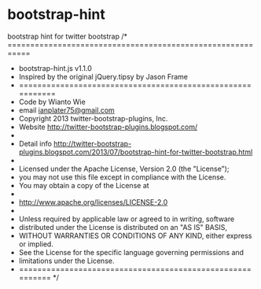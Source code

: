 bootstrap-hint
==============

bootstrap hint for twitter bootstrap
/* ===========================================================
 * bootstrap-hint.js v1.1.0
 * Inspired by the original jQuery.tipsy by Jason Frame
 * ===========================================================
 * Code by Wianto Wie 
 * email ianplater75@gmail.com 
 * Copyright 2013 twitter-bootstrap-plugins, Inc.
 * Website http://twitter-bootstrap-plugins.blogspot.com/
 *
 * Detail info http://twitter-bootstrap-plugins.blogspot.com/2013/07/bootstrap-hint-for-twitter-bootstrap.html
 *
 * Licensed under the Apache License, Version 2.0 (the "License");
 * you may not use this file except in compliance with the License.
 * You may obtain a copy of the License at
 *
 * http://www.apache.org/licenses/LICENSE-2.0
 *
 * Unless required by applicable law or agreed to in writing, software
 * distributed under the License is distributed on an "AS IS" BASIS,
 * WITHOUT WARRANTIES OR CONDITIONS OF ANY KIND, either express or implied.
 * See the License for the specific language governing permissions and
 * limitations under the License.
 * ========================================================== */
